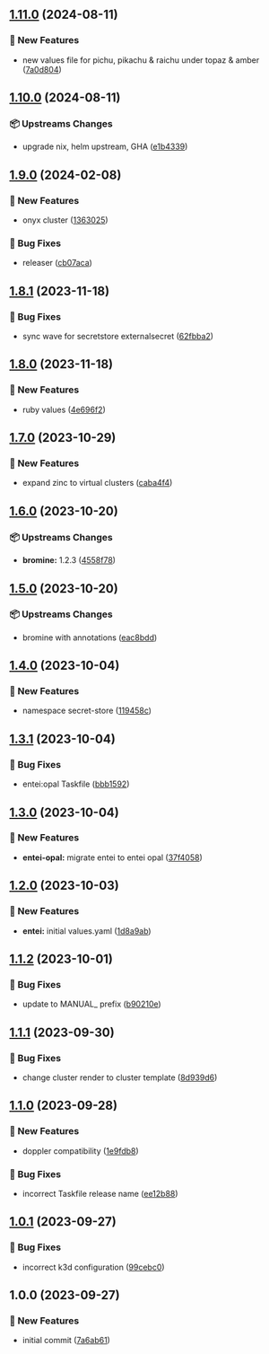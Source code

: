 ## [1.11.0](https://github.com/AtomiCloud/sulfoxide.zinc/compare/v1.10.0...v1.11.0) (2024-08-11)


### 🚀 New Features

* new values file for pichu, pikachu & raichu under topaz & amber ([7a0d804](https://github.com/AtomiCloud/sulfoxide.zinc/commit/7a0d8040caeced921356606dcb54acf0bcceb5c7))

## [1.10.0](https://github.com/AtomiCloud/sulfoxide.zinc/compare/v1.9.0...v1.10.0) (2024-08-11)


### 📦 Upstreams Changes

* upgrade nix, helm upstream, GHA ([e1b4339](https://github.com/AtomiCloud/sulfoxide.zinc/commit/e1b433972ca3d42c037d152b5a38bb4f77e92018))

## [1.9.0](https://github.com/AtomiCloud/sulfoxide.zinc/compare/v1.8.1...v1.9.0) (2024-02-08)


### 🚀 New Features

* onyx cluster ([1363025](https://github.com/AtomiCloud/sulfoxide.zinc/commit/1363025e9a17c878febb6a8e629c3676f2d3d872))


### 🐛 Bug Fixes

* releaser ([cb07aca](https://github.com/AtomiCloud/sulfoxide.zinc/commit/cb07aca617f6dcf945230eb8e26bd77fb128a1f2))

## [1.8.1](https://github.com/AtomiCloud/sulfoxide.zinc/compare/v1.8.0...v1.8.1) (2023-11-18)


### 🐛 Bug Fixes

* sync wave for secretstore externalsecret ([62fbba2](https://github.com/AtomiCloud/sulfoxide.zinc/commit/62fbba282f0baef8b808d9272d06867ab448b505))

## [1.8.0](https://github.com/AtomiCloud/sulfoxide.zinc/compare/v1.7.0...v1.8.0) (2023-11-18)


### 🚀 New Features

* ruby values ([4e696f2](https://github.com/AtomiCloud/sulfoxide.zinc/commit/4e696f2cd27f7a41339353a66df73b4d86cdcafb))

## [1.7.0](https://github.com/AtomiCloud/sulfoxide.zinc/compare/v1.6.0...v1.7.0) (2023-10-29)


### 🚀 New Features

* expand zinc to virtual clusters ([caba4f4](https://github.com/AtomiCloud/sulfoxide.zinc/commit/caba4f41114c6f6d8a7c0fdddca60799147020a6))

## [1.6.0](https://github.com/AtomiCloud/sulfoxide.zinc/compare/v1.5.0...v1.6.0) (2023-10-20)


### 📦 Upstreams Changes

* **bromine:** 1.2.3 ([4558f78](https://github.com/AtomiCloud/sulfoxide.zinc/commit/4558f78346d93189e8fd456fc840297955e08ac5))

## [1.5.0](https://github.com/AtomiCloud/sulfoxide.zinc/compare/v1.4.0...v1.5.0) (2023-10-20)


### 📦 Upstreams Changes

* bromine with annotations ([eac8bdd](https://github.com/AtomiCloud/sulfoxide.zinc/commit/eac8bddac7f922a1b3c4a24b56b56841de93eba3))

## [1.4.0](https://github.com/AtomiCloud/sulfoxide.zinc/compare/v1.3.1...v1.4.0) (2023-10-04)


### 🚀 New Features

* namespace secret-store ([119458c](https://github.com/AtomiCloud/sulfoxide.zinc/commit/119458cef0502a7cd8747daa6658d75b2341040f))

## [1.3.1](https://github.com/AtomiCloud/sulfoxide.zinc/compare/v1.3.0...v1.3.1) (2023-10-04)


### 🐛 Bug Fixes

* entei:opal Taskfile ([bbb1592](https://github.com/AtomiCloud/sulfoxide.zinc/commit/bbb15921b3ce9de588e225c832a87d2370b60eff))

## [1.3.0](https://github.com/AtomiCloud/sulfoxide.zinc/compare/v1.2.0...v1.3.0) (2023-10-04)


### 🚀 New Features

* **entei-opal:** migrate entei to entei opal ([37f4058](https://github.com/AtomiCloud/sulfoxide.zinc/commit/37f4058c02e48f593f9421ca40e28dd43b7e2ea3))

## [1.2.0](https://github.com/AtomiCloud/sulfoxide.zinc/compare/v1.1.2...v1.2.0) (2023-10-03)


### 🚀 New Features

* **entei:** initial values.yaml ([1d8a9ab](https://github.com/AtomiCloud/sulfoxide.zinc/commit/1d8a9abbd3c178d3951203564e189acc1d536070))

## [1.1.2](https://github.com/AtomiCloud/sulfoxide.zinc/compare/v1.1.1...v1.1.2) (2023-10-01)


### 🐛 Bug Fixes

* update to MANUAL_ prefix ([b90210e](https://github.com/AtomiCloud/sulfoxide.zinc/commit/b90210e503d8ccefecf845b1a04c2f669377bd5e))

## [1.1.1](https://github.com/AtomiCloud/sulfoxide.zinc/compare/v1.1.0...v1.1.1) (2023-09-30)


### 🐛 Bug Fixes

* change cluster render to cluster template ([8d939d6](https://github.com/AtomiCloud/sulfoxide.zinc/commit/8d939d6b3a990b6c053ab0346a739f0ac3cc10d1))

## [1.1.0](https://github.com/AtomiCloud/sulfoxide.zinc/compare/v1.0.1...v1.1.0) (2023-09-28)


### 🚀 New Features

* doppler compatibility ([1e9fdb8](https://github.com/AtomiCloud/sulfoxide.zinc/commit/1e9fdb8fefc6d6b6027eb5f95f54687696bf90c4))


### 🐛 Bug Fixes

* incorrect Taskfile release name ([ee12b88](https://github.com/AtomiCloud/sulfoxide.zinc/commit/ee12b888862f63485c23688b1894e5ad1bb34986))

## [1.0.1](https://github.com/AtomiCloud/sulfoxide.zinc/compare/v1.0.0...v1.0.1) (2023-09-27)


### 🐛 Bug Fixes

* incorrect k3d configuration ([99cebc0](https://github.com/AtomiCloud/sulfoxide.zinc/commit/99cebc064bb4bf4236ead6d95d66c6ea445b8508))

## 1.0.0 (2023-09-27)


### 🚀 New Features

* initial commit ([7a6ab61](https://github.com/AtomiCloud/sulfoxide.zinc/commit/7a6ab61a32deaac17dcaa0b55eddcf8cd7673e4f))
